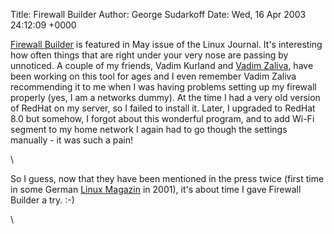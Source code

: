 Title: Firewall Builder
Author: George Sudarkoff
Date: Wed, 16 Apr 2003 24:12:09 +0000

[Firewall Builder](http://www.fwbuilder.org) is featured in May issue of
the Linux Journal. It's interesting how often things that are right
under your very nose are passing by unnoticed. A couple of my friends,
Vadim Kurland and [Vadim
Zaliva](http://www.livejournal.com/users/vzaliva/), have been working on
this tool for ages and I even remember Vadim Zaliva recommending it to
me when I was having problems setting up my firewall properly (yes, I am
a networks dummy). At the time I had a very old version of RedHat on my
server, so I failed to install it. Later, I upgraded to RedHat 8.0 but
somehow, I forgot about this wonderful program, and to add Wi-Fi segment
to my home network I again had to go though the settings manually - it
was such a pain!

\

So I guess, now that they have been mentioned in the press twice (first
time in some German [Linux
Magazin](http://www.linux-magazin.de/Artikel/ausgabe/2001/06/firewall/Firewall-GUI.html)
in 2001), it's about time I gave Firewall Builder a try. :-)

\

